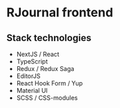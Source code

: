 # RJournal frontend

## Stack technologies

* NextJS / React
* TypeScript
* Redux / Redux Saga
* EditorJS
* React Hook Form / Yup
* Material UI
* SCSS / CSS-modules
